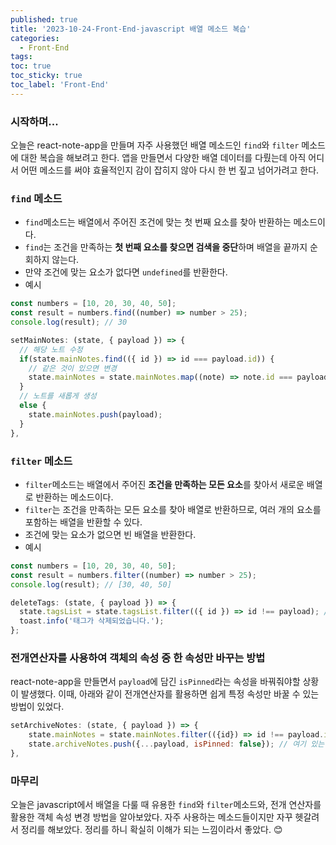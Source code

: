 ```yaml
---
published: true
title: '2023-10-24-Front-End-javascript 배열 메소드 복습'
categories:
  - Front-End
tags:
toc: true
toc_sticky: true
toc_label: 'Front-End'
---
```


### 시작하며...

오늘은 react-note-app을 만들며 자주 사용했던 배열 메소드인 `find`와 `filter` 메소드에 대한 복습을 해보려고 한다. 앱을 만들면서 다양한 배열 데이터를 다뤘는데 아직 어디서 어떤 메소드를 써야 효율적인지 감이 잡히지 않아 다시 한 번 짚고 넘어가려고 한다.

### `find` 메소드

- `find`메소드는 배열에서 주어진 조건에 맞는 첫 번째 요소를 찾아 반환하는 메소드이다.
- `find`는 조건을 만족하는 **첫 번째 요소를 찾으면 검색을 중단**하며 배열을 끝까지 순회하지 않는다.
- 만약 조건에 맞는 요소가 없다면 `undefined`를 반환한다.
- 예시

```javascript
const numbers = [10, 20, 30, 40, 50];
const result = numbers.find((number) => number > 25);
console.log(result); // 30
```

```javascript
setMainNotes: (state, { payload }) => {
  // 해당 노트 수정
  if(state.mainNotes.find(({ id }) => id === payload.id)) {
    // 같은 것이 있으면 변경
    state.mainNotes = state.mainNotes.map((note) => note.id === payload.id ? payload : note);
  }
  // 노트를 새롭게 생성
  else {
    state.mainNotes.push(payload);
  }
},
```

### `filter` 메소드

- `filter`메소드는 배열에서 주어진 **조건을 만족하는 모든 요소**를 찾아서 새로운 배열로 반환하는 메소드이다.
- `filter`는 조건을 만족하는 모든 요소를 찾아 배열로 반환하므로, 여러 개의 요소를 포함하는 배열을 반환할 수 있다.
- 조건에 맞는 요소가 없으면 빈 배열을 반환한다.
- 예시

```javascript
const numbers = [10, 20, 30, 40, 50];
const result = numbers.filter((number) => number > 25);
console.log(result); // [30, 40, 50]
```

```javascript
deleteTags: (state, { payload }) => {
  state.tagsList = state.tagsList.filter(({ id }) => id !== payload); // filter 메소드
  toast.info('태그가 삭제되었습니다.');
};
```

### 전개연산자를 사용하여 객체의 속성 중 한 속성만 바꾸는 방법

react-note-app을 만들면서 `payload`에 담긴 `isPinned`라는 속성을 바꿔줘야할 상황이 발생했다. 이때, 아래와 같이 전개연산자를 활용하면 쉽게 특정 속성만 바꿀 수 있는 방법이 있었다.

```javascript
setArchiveNotes: (state, { payload }) => {
    state.mainNotes = state.mainNotes.filter(({id}) => id !== payload.id);
    state.archiveNotes.push({...payload, isPinned: false}); // 여기 있는 속성 중 하나를 바꿔줘야하기 때문에 전개연산자 사용
},
```

### 마무리

오늘은 javascript에서 배열을 다룰 때 유용한 `find`와 `filter`메소드와, 전개 연산자를 활용한 객체 속성 변경 방법을 알아보았다. 자주 사용하는 메소드들이지만 자꾸 헷갈려서 정리를 해보았다. 정리를 하니 확실히 이해가 되는 느낌이라서 좋았다. 😊
